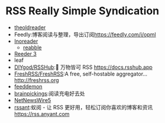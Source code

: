 # RSS Really Simple Syndication

* [theoldreader](https://theoldreader.com/)
* Feedly:博客阅读与整理，导出订阅<https://feedly.com/i/opml>
* [Inoreader](https://www.inoreader.com/dashboard)
  + [reabble](https://reabble.cn/app#/)
* [Reeder 3](http://reederapp.com/mac/)
* leaf
* [DIYgod/RSSHub](https://github.com/DIYgod/RSSHub):🍰 万物皆可 RSS <https://docs.rsshub.app>
* [FreshRSS/FreshRSS](https://github.com/FreshRSS/FreshRSS):A free, self-hostable aggregator… <http://freshrss.org>
* [feeddemon](http://www.feeddemon.com/)
* [brainpickings](brainpickings.org):阅读充电好去处
* [NetNewsWire5](https://github.com/brentsimmons/NetNewsWire/releases/download/mac-5.0.2/NetNewsWire5.0.2.zip)
* [rssant](https://github.com/anyant/rssant):蚁阅 - 让 RSS 更好用，轻松订阅你喜欢的博客和资讯 <https://rss.anyant.com>
